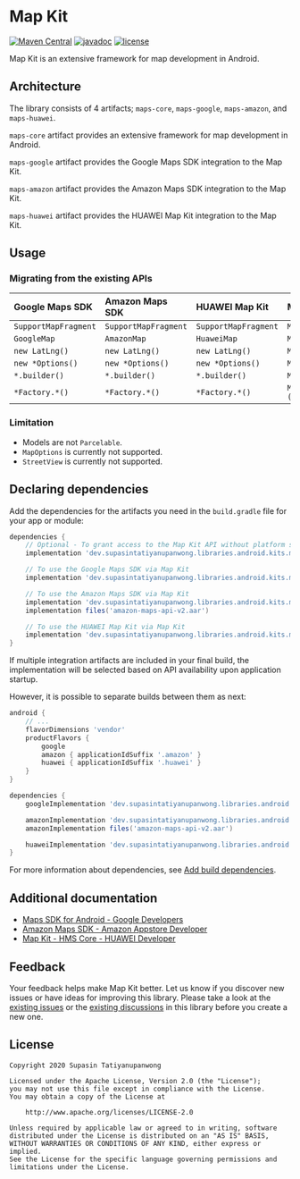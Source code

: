 # Map Kit

[![Maven Central](https://maven-badges.herokuapp.com/maven-central/dev.supasintatiyanupanwong.libraries.android.kits.maps/maps-core/badge.svg)](https://search.maven.org/search?q=g:dev.supasintatiyanupanwong.libraries.android.kits.maps)
[![javadoc](https://javadoc.io/badge2/dev.supasintatiyanupanwong.libraries.android.kits.maps/maps-core/javadoc.svg)](https://javadoc.io/doc/dev.supasintatiyanupanwong.libraries.android.kits.maps/maps-core)
[![license](https://img.shields.io/github/license/SupasinTatiyanupanwong/map-kit-android.svg)](https://www.apache.org/licenses/LICENSE-2.0)

Map Kit is an extensive framework for map development in Android.

## Architecture

The library consists of 4 artifacts; `maps-core`, `maps-google`, `maps-amazon`, and `maps-huawei`.

`maps-core` artifact provides an extensive framework for map development in Android.

`maps-google` artifact provides the Google Maps SDK integration to the Map Kit.

`maps-amazon` artifact provides the Amazon Maps SDK integration to the Map Kit.

`maps-huawei` artifact provides the HUAWEI Map Kit integration to the Map Kit.

## Usage

### Migrating from the existing APIs

| Google Maps SDK          | Amazon Maps SDK          | HUAWEI Map Kit           | Map Kit                      |
|:-------------------------|:-------------------------|:-------------------------|:-----------------------------|
| ``SupportMapFragment``   | ``SupportMapFragment``   | ``SupportMapFragment``   | ``MapFragment``              |
| ``GoogleMap``            | ``AmazonMap``            | ``HuaweiMap``            | ``MapClient``                |
| ``new LatLng()``         | ``new LatLng()``         | ``new LatLng()``         | ``MapKit.newLatLng()``       |
| ``new *Options()``       | ``new *Options()``       | ``new *Options()``       | ``MapKit.new*Options()``     |
| ``*.builder()``          | ``*.builder()``          | ``*.builder()``          | ``MapKit.new*Builder()``     |
| ``*Factory.*()``         | ``*Factory.*()``         | ``*Factory.*()``         | ``MapKit.get*Factory().*()`` |

### Limitation

* Models are not `Parcelable`.
* `MapOptions` is currently not supported.
* `StreetView` is currently not supported.

## Declaring dependencies

Add the dependencies for the artifacts you need in the `build.gradle` file for your app or module:

```groovy
dependencies {
    // Optional - To grant access to the Map Kit API without platform specific implementation
    implementation 'dev.supasintatiyanupanwong.libraries.android.kits.maps:maps-core:2.3.0'

    // To use the Google Maps SDK via Map Kit
    implementation 'dev.supasintatiyanupanwong.libraries.android.kits.maps:maps-google:2.3.0'

    // To use the Amazon Maps SDK via Map Kit
    implementation 'dev.supasintatiyanupanwong.libraries.android.kits.maps:maps-amazon:2.3.0'
    implementation files('amazon-maps-api-v2.aar')

    // To use the HUAWEI Map Kit via Map Kit
    implementation 'dev.supasintatiyanupanwong.libraries.android.kits.maps:maps-huawei:2.3.0'
}
```

If multiple integration artifacts are included in your final build, the implementation will be selected based on API availability upon application startup.

However, it is possible to separate builds between them as next:

```groovy
android {
    // ...
    flavorDimensions 'vendor'
    productFlavors {
        google
        amazon { applicationIdSuffix '.amazon' }
        huawei { applicationIdSuffix '.huawei' }
    }
}

dependencies {
    googleImplementation 'dev.supasintatiyanupanwong.libraries.android.kits.maps:maps-google:2.3.0'

    amazonImplementation 'dev.supasintatiyanupanwong.libraries.android.kits.maps:maps-amazon:2.3.0'
    amazonImplementation files('amazon-maps-api-v2.aar')

    huaweiImplementation 'dev.supasintatiyanupanwong.libraries.android.kits.maps:maps-huawei:2.3.0'
}
```

For more information about dependencies, see [Add build dependencies](https://developer.android.com/studio/build/dependencies).

## Additional documentation

* [Maps SDK for Android - Google Developers](https://developers.google.com/maps/documentation/android-sdk)
* [Amazon Maps SDK - Amazon Appstore Developer](https://developer.amazon.com/docs/maps/understand.html)
* [Map Kit - HMS Core - HUAWEI Developer](https://developer.huawei.com/consumer/en/hms/huawei-MapKit)

## Feedback

Your feedback helps make Map Kit better. Let us know if you discover new issues or have ideas for improving this library.
Please take a look at the [existing issues](https://github.com/SupasinTatiyanupanwong/map-kit-android/issues) or the [existing discussions](https://github.com/SupasinTatiyanupanwong/map-kit-android/discussions) in this library before you create a new one.

## License

```
Copyright 2020 Supasin Tatiyanupanwong

Licensed under the Apache License, Version 2.0 (the "License");
you may not use this file except in compliance with the License.
You may obtain a copy of the License at

    http://www.apache.org/licenses/LICENSE-2.0

Unless required by applicable law or agreed to in writing, software
distributed under the License is distributed on an "AS IS" BASIS,
WITHOUT WARRANTIES OR CONDITIONS OF ANY KIND, either express or implied.
See the License for the specific language governing permissions and
limitations under the License.
```

